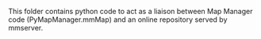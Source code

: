 This folder contains python code to act as a liaison between Map Manager code (PyMapManager.mmMap) and an online repository served by mmserver.
